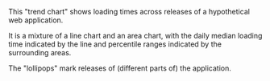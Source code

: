 This "trend chart" shows loading times across releases of a hypothetical web application.

It is a mixture of a line chart and an area chart, with the daily median loading time indicated by the line and percentile ranges indicated by the surrounding areas.

The "lollipops" mark releases of (different parts of) the application.
